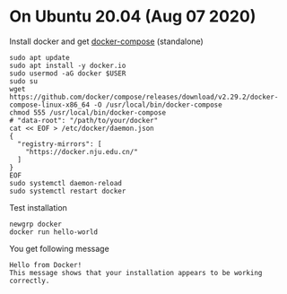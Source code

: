 # On Ubuntu 20.04 (Aug 07 2020)
Install docker and get [docker-compose](https://github.com/docker/compose/releases) (standalone) 
```
sudo apt update
sudo apt install -y docker.io
sudo usermod -aG docker $USER
sudo su
wget https://github.com/docker/compose/releases/download/v2.29.2/docker-compose-linux-x86_64 -O /usr/local/bin/docker-compose
chmod 555 /usr/local/bin/docker-compose 
# "data-root": "/path/to/your/docker"
cat << EOF > /etc/docker/daemon.json  
{
  "registry-mirrors": [
    "https://docker.nju.edu.cn/"
  ]
}
EOF
sudo systemctl daemon-reload
sudo systemctl restart docker
``` 
Test installation
```
newgrp docker
docker run hello-world
```
You get following message
```
Hello from Docker!
This message shows that your installation appears to be working correctly.
```
